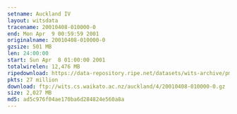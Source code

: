```yaml
---
setname: Auckland IV
layout: witsdata
tracename: 20010408-010000-0
end: Mon Apr  9 00:59:59 2001
originalname: 20010408-010000-0
gzsize: 501 MB
len: 24:00:00
start: Sun Apr  8 01:00:00 2001
totalwirelen: 12,476 MB
ripedownload: https://data-repository.ripe.net/datasets/wits-archive/pma/long/auck/4//20010408-010000-0.gz
pkts: 27 million
download: ftp://wits.cs.waikato.ac.nz/auckland/4/20010408-010000-0.gz
size: 2,027 MB
md5: ad5c976f04ae170ba6d284824e560a8a
---
```

